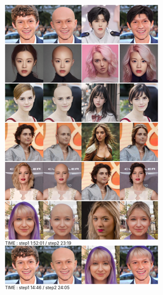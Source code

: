 <img src="images/1.jpg" />
<img src="images/2.jpg" />
<img src="images/3.jpg" />
<img src="images/CWHF.jpg" />
<img src="images/CWHF2.jpg" />
<img src="images/CWHF3.jpg" />
TIME : step1 1:52:01 / step2 23:19
<img src="images/CWHF4.jpg" />
TIME : step1 14:46 / step2 24:05